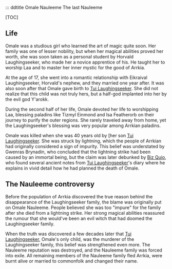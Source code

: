 ::: ddtitle Omale Nauleeme
    The last Nauleeme

[TOC]

## Life

Omale was a studious girl who learned the art of magic quite soon. Her family was one of lesser nobility, but when her magical abilities proved her worth, she was soon taken as a personal student by Horvald Laughingseeker, who made her a novice apprentice of his. He taught her to worship Laa and to master her inner mystic for the good of Arrkia.

At the age of 17, she went into a romantic relationship with Eikraival Laughingseeker, Horvald's nephew, and they married one year after. It was also soon after that Omale gave birth to [Tui Laughingseeker](tui-laughingseeker.md). She did not realize that this child was not truly hers, but a half-god implanted into her by the evil god Y'arokk.

During the second half of her life, Omale devoted her life to worshipping Laa, blessing paladins like Tizmyl Einmond and Isa Featherorb on their journey to purify the outer regions. She rarely traveled away from home, yet the Laughingseeker's blessing was very popular among Arrkian paladins.

Omale was killed when she was 40 years old by [her son [Tui Laughingseeker](tui-laughingseeker.md). She was struck by lightning, which the people of Arrkian had originally considered a sign of impurity. This belief was understated by Gwenras Brynadin, who concluded that the lightning strike had been caused by an immortal being, but the claim was later debunked by [Biz Quio](biz-quio.md), who found several ancient notes from [Tui Laughingseeker](tui-laughingseeker.md)'s diary where he explains in vivid detail how he had planned the death of Omale.

## The Nauleeme controversy

Before the population of Arrkia discovered the true reason behind the disappearance of the Laughingseeker family, the blame was originally put on Omale Nauleeme. People believed she was too "impure" for the family after she died from a lightning strike. Her strong magical abilities reassured the rumour that she would've been an evil witch that had doomed the Laughingseeker family.

When the truth was discovered a few decades later that [Tui Laughingseeker](tui-laughingseeker.md), Omale's only child, was the murderer of the Laughingseeker family, this belief was strengthened even more. The Nauleeme reputation was destroyed, and the Nauleeme family was forced into exile. All remaining members of the Nauleeme family fled Arrkia, were burnt alive or married to commonfolk and changed their name.